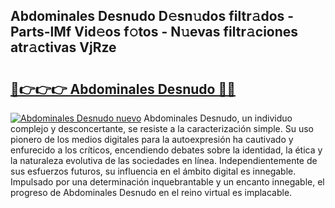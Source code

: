 ## Abdominales Desnudo D𝚎sn𝚞dos filtr𝚊dos - Parts-lMf Vid𝚎os f𝚘tos - N𝚞evas filtr𝚊ciones atr𝚊ctivas VjRze

# <h2><a href="http://mbcjma.tromn.icu/?c=Abdominales+Desnudo">🔗👉👉👉 Abdominales Desnudo 🔗🔗</a></h2>

[![Abdominales Desnudo nuevo](https://i.imgur.com/pEAQMta.gif)](http://mbcjma.tromn.icu/?c=Abdominales+Desnudo)
Abdominales Desnudo, un individuo complejo y desconcertante, se resiste a la caracterización simple. Su uso pionero de los medios digitales para la autoexpresión ha cautivado y enfurecido a los críticos, encendiendo debates sobre la identidad, la ética y la naturaleza evolutiva de las sociedades en línea. Independientemente de sus esfuerzos futuros, su influencia en el ámbito digital es innegable. Impulsado por una determinación inquebrantable y un encanto innegable, el progreso de Abdominales Desnudo en el reino virtual es implacable.

